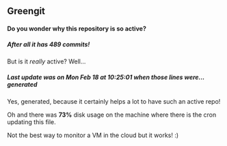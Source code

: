 ## Greengit

#### Do you wonder why this repository is so active?

##### After all it has 489 commits!

But is it *really* active? Well...

##### Last update was on Mon Feb 18 at 10:25:01 when those lines were... generated

Yes, generated, because it certainly helps a lot to have such an active repo!

Oh and there was **73%** disk usage on the machine
where there is the cron updating this file.

Not the best way to monitor a VM in the cloud but it works! :)

